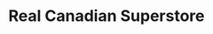 ---
title: "Real Canadian Superstore"
url: /peterborough/real-canadian-superstore/
shop: Supermarkt
---